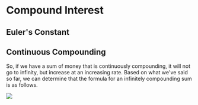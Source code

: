 # Compound Interest

## Euler's Constant

## Continuous Compounding
So, if we have a sum of money that is continuously compounding, it will not go to infinity, but increase at an increasing rate. Based on what we've said so far, we can determine that the formula for an infinitely compounding sum is as follows.

![](https://latex.codecogs.com/gif.latex?P\kern0.1em&space;e^{it}=A)
